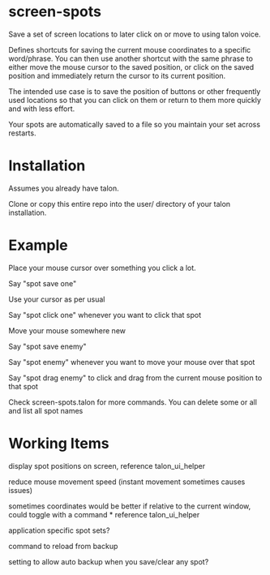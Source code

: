 # screen-spots
Save a set of screen locations to later click on or move to using talon voice.

Defines shortcuts for saving the current mouse coordinates to a specific word/phrase. You can then use another shortcut with the same phrase to either move the mouse cursor to the saved position, or click on the saved position and immediately return the cursor to its current position.

The intended use case is to save the position of buttons or other frequently used locations so that you can click on them or return to them more quickly and with less effort.

Your spots are automatically saved to a file so you maintain your set across restarts.

# Installation
Assumes you already have talon.

Clone or copy this entire repo into the user/ directory of your talon installation. 

# Example
Place your mouse cursor over something you click a lot.

Say "spot save one"

Use your cursor as per usual

Say "spot click one" whenever you want to click that spot

Move your mouse somewhere new

Say "spot save enemy"

Say "spot enemy" whenever you want to move your mouse over that spot

Say "spot drag enemy" to click and drag from the current mouse position to that spot

Check screen-spots.talon for more commands. You can delete some or all and list all spot names

# Working Items
display spot positions on screen, reference talon_ui_helper

reduce mouse movement speed (instant movement sometimes causes issues)

sometimes coordinates would be better if relative to the current window, could toggle with a command
    * reference talon_ui_helper

application specific spot sets?

command to reload from backup

setting to allow auto backup when you save/clear any spot?